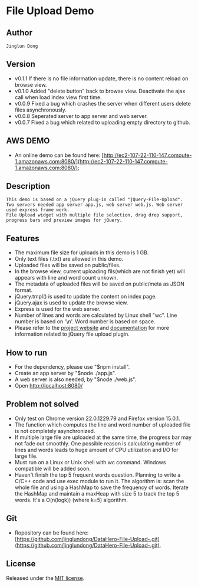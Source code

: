 # File Upload Demo

## Author 
    Jinglun Dong 

## Version

+    v0.1.1 If there is no file information update, there is no content reload on browse view.
+    v0.1.0 Added "delete button" back to browse view. Deactivate the ajax call when load index view first time. 
+    v0.0.9 Fixed a bug which crashes the server when different users delete files asynchronously. 
+    v0.0.8 Seperated server to app server and web server.
+    v0.0.7 Fixed a bug which related to uploading empty directory to github.
    
## AWS DEMO

+    An online demo can be found here: [http://ec2-107-22-110-147.compute-1.amazonaws.com:8080/](http://ec2-107-22-110-147.compute-1.amazonaws.com:8080/);

## Description
    This demo is based on a jQuery plug-in called "jQuery-File-Upload". 
    Two servers needed app server app.js, web server web.js. Web server used express frame work.
    File Upload widget with multiple file selection, drag drop support, progress bars and preview images for jQuery.

## Features
+   The maximum file size for uploads in this demo is 1 GB.
+   Only text files (.txt) are allowed in this demo.
+   Uploaded files will be saved on public/files.
+   In the browse view, current uploading fils(which are not finish yet) will appears with line and word count unkown.
+   The metadata of uploaded files will be saved on public/meta as JSON format.
+   jQuery.tmpl() is used to update the content on index page.
+   jQuery.ajax is used to update the browse view.
+   Express is used for the web server.
+   Number of lines and words are calculated by Linux shell "wc". Line number is based on '\n'. Word number is based on space.
+    Please refer to the [project website](https://github.com/blueimp/jQuery-File-Upload) and 
    [documentation](https://github.com/blueimp/jQuery-File-Upload/wiki"documentation) for more information related to jQuery file upload plugin.
    

## How to run
+    For the dependency, please use "$npm install".
+    Create an app server by "$node ./app.js".
+    A web server is also needed, by "$node ./web.js".
+    Open [http://localhost:8080/](http://localhost:8080/)

## Problem not solved
+    Only test on Chrome version 22.0.1229.79 and Firefox version 15.0.1.
+    The function which computes the line and word number of uploaded file is not completely asynchronized. 
+    If multiple large file are uploaded at the same time, the progress bar may not fade out smoothly. 
     One possible reason is calculating number of lines and words leads to huge amount of CPU utilization and I/O for large file.
+    Must run on a Linux or Unix shell with wc command. Windows compatible will be added soon.
+    Haven't finish the top 5 frequent words question. Planning to write a C/C++ code and use exec module to run it. 
     The algorithm is: scan the whole file and using a HashMap to save the frequency of words. 
     Iterate the HashMap and maintain a maxHeap with size 5 to track the top 5 words. 
     It's a O(n(logk)) (where k=5) algorithm.

## Git
+    Ropository can be found here: [https://github.com/jinglundong/DataHero-File-Upload-.git](https://github.com/jinglundong/DataHero-File-Upload-.git).

## License
Released under the [MIT license](http://www.opensource.org/licenses/MIT).

